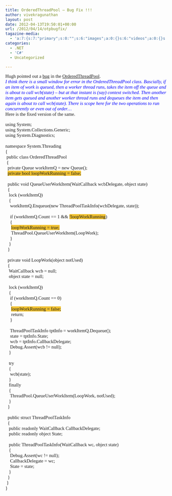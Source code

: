 ```yaml
---
title: OrderedThreadPool – Bug Fix !!!
author: vivekragunathan
layout: post
date: 2012-04-13T19:50:01+00:00
url: /2012/04/14/otpbugfix/
tagazine-media:
  - 'a:7:{s:7:"primary";s:0:"";s:6:"images";a:0:{}s:6:"videos";a:0:{}s:11:"image_count";s:1:"0";s:6:"author";s:8:"16968609";s:7:"blog_id";s:8:"16420864";s:9:"mod_stamp";s:19:"2012-04-14 13:34:30";}'
categories:
  - .NET
  - 'C#'
  - Uncategorized

---
```

<div style="font-family:Tahoma;font-size:11pt;text-align:left;" dir="ltr">
  Hugh pointed out a <a href="http://www.blogger.com/comment.g?blogID=11793007&postID=8394495887151499024" target="_blank">bug</a> in the <a href="http://developerexperience.blogspot.in/2009/03/orderedthreadpool-task-execution-in.html" target="_blank">OrderedThreadPool</a>.
</div>

<div>
</div>

<div style="color:blue;font-family:Georgia;font-size:11pt;font-style:italic;">
  I think there is a small window for error in the OrderedThreadPool class. Bascially, if an item of work is queued, then a worker thread runs, takes the item off the queue and is about to call wcb(state) &#8211; but at that instant is (say) context switched. Then another item gets queued and another worker thread runs and dequeues the item and then again is about to call wcb(state). There is scope here for the two operations to run concurrently or even out of order&#8230;
</div>

<div>
</div>

<div style="font-family:Tahoma;font-size:11pt;">
  Here is the fixed version of the same.
</div>

<div>
</div>

<pre style="font-family:Consolas;font-size:11pt;">using System;
using System.Collections.Generic;
using System.Diagnostics;

namespace System.Threading
{
 public class OrderedThreadPool
 {
  private Queue workItemQ = new Queue();
  <span class="Apple-style-span" style="background-color:#f1c232;">private bool loopWorkRunning = false;</span>

  public void QueueUserWorkItem(WaitCallback wcbDelegate, object state)
  {
   lock (workItemQ)
   {
    workItemQ.Enqueue(new ThreadPoolTaskInfo(wcbDelegate, state));

    if (workItemQ.Count == 1 && <span class="Apple-style-span" style="background-color:#f1c232;">!loopWorkRunning</span>)
    {
     <span class="Apple-style-span" style="background-color:#f1c232;">loopWorkRunning = true;</span>
     ThreadPool.QueueUserWorkItem(LoopWork);
    }
   }
  }

  private void LoopWork(object notUsed)
  {
   WaitCallback wcb = null;
   object state = null;

   lock (workItemQ)
   {
    if (workItemQ.Count == 0)
    {
     <span class="Apple-style-span" style="background-color:#f1c232;">loopWorkRunning = false;</span>
     return;
    }

    ThreadPoolTaskInfo tptInfo = workItemQ.Dequeue();
    state = tptInfo.State;
    wcb = tptInfo.CallbackDelegate;
    Debug.Assert(wcb != null);
   }

   try
   {
    wcb(state);
   }
   finally
   {
    ThreadPool.QueueUserWorkItem(LoopWork, notUsed);
   }
  }

  public struct ThreadPoolTaskInfo
  {
   public readonly WaitCallback CallbackDelegate;
   public readonly object State;

   public ThreadPoolTaskInfo(WaitCallback wc, object state)
   {
    Debug.Assert(wc != null);
    CallbackDelegate = wc;
    State = state;
   }
  }
 }
}</pre>